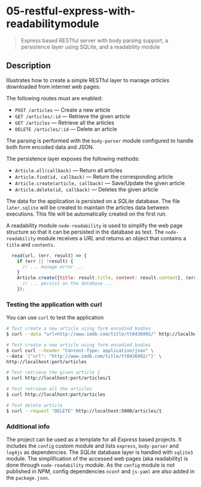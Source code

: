 # 05-restful-express-with-readabilitymodule
> Express based RESTful server with body parsing support, a persistence layer using SQLite, and a readability module

## Description
Illustrates how to create a simple RESTful layer to manage *articles* downloaded from internet web pages:

The following routes must are enabled:
+ `POST /articles` &mdash; Create a new article
+ `GET /articles/:id` &mdash; Retrieve the given article
+ `GET /articles` &mdash; Retrieve all the articles
+ `DELETE /articles/:id` &mdash; Delete an article

The parsing is performed with the `body-parser` module configured to handle both form encoded data and JSON.

The persistence layer exposes the following methods:
+ `Article.all(callback)` &mdash; Return all articles
+ `Article.find(id, callback)` &mdash; Return the corresponding article
+ `Article.create(article, callback)` &mdash; Save/Update the given article
+ `Article.delete(id, callback)` &mdash; Deletes the given article


The data for the application is persisted on a *SQLite* database. The file `later.sqlite` will be created to maintain the articles data between executions. This file will be automatically created on the first run.

A readability module `node-readability` is used to simplify the web page structure so that it can be persisted in the database as text. The `node-readability` module receives a *URL* and returns an object that contains a `title` and `contents`.
```javascript
  read(url, (err, result) => {
    if (err || !result) {
      // ... manage error ...
    }
    Article.create({title: result.title, content: result.content}, (err, article) => {
      // ... persist on the database ...
    });
```

### Testing the application with curl
You can use `curl` to test the application
```bash
# Test create a new article using form encodied bodies 
$ curl --data "url=http://www.imdb.com/title/tt0436992/" http://localhost:port/articles

# Test create a new article using form encodied bodies 
$ curl curl --header "Content-Type: application/json" \
--data '{"url": "http://www.imdb.com/title/tt0436992/"}' \
http://localhost:port/articles

# Test retrieve the given article 1
$ curl http://localhost:port/articles/1

# Test retrieve all the articles
$ curl http://localhost:port/articles

# Test delete article
$ curl --request "DELETE" http://localhost:5000/articles/1

```

### Additional info
The project can be used as a template for all *Express* based projects. It includes the `config` custom module and lists `express`, `body-parser` and `log4js` as dependencies.
The *SQLite* database layer is handled with `sqlite3` module.
The simplification of the accessed web pages (aka readability) is done through `node-readability` module.
As the `config` module is not published in *NPM*, config dependencies `nconf` and `js-yaml` are also added in the `package.json`.

